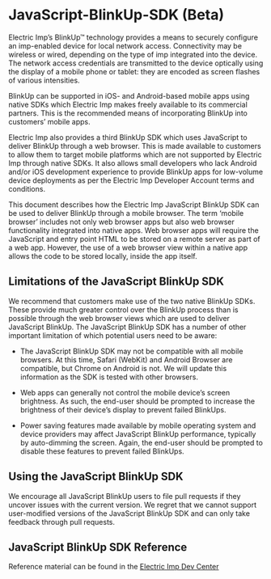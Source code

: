 # JavaScript-BlinkUp-SDK (Beta)

Electric Imp’s BlinkUp™ technology provides a means to securely configure an imp-enabled device for local network access. Connectivity may be wireless or wired, depending on the type of imp integrated into the device. The network access credentials are transmitted to the device optically using the display of a mobile phone or tablet: they are encoded as screen flashes of various intensities.

BlinkUp can be supported in iOS- and Android-based mobile apps using native SDKs which Electric Imp makes freely available to its commercial partners. This is the recommended means of incorporating BlinkUp into customers’ mobile apps.

Electric Imp also provides a third BlinkUp SDK which uses JavaScript to deliver BlinkUp through a web browser. This is made available to customers to allow them to target mobile platforms which are not supported by Electric Imp through native SDKs. It also allows small developers who lack Android and/or iOS development experience to provide BlinkUp apps for low-volume device deployments as per the Electric Imp Developer Account terms and conditions.

This document describes how the Electric Imp JavaScript BlinkUp SDK can be used to deliver BlinkUp through a mobile browser. The term ‘mobile browser’ includes not only web browser apps but also web browser functionality integrated into native apps. Web browser apps will require the JavaScript and entry point HTML to be stored on a remote server as part of a web app. However, the use of a web browser view within a native app allows the code to be stored locally, inside the app itself.

## Limitations of the JavaScript BlinkUp SDK

We recommend that customers make use of the two native BlinkUp SDKs. These provide much greater control over the BlinkUp process than is possible through the web browser views which are used to deliver JavaScript BlinkUp. The JavaScript BlinkUp SDK has a number of other important limitation of which potential users need to be aware:

- The JavaScript BlinkUp SDK may not be compatible with all mobile browsers. At this time, Safari (WebKit) and Android Browser are compatible, but Chrome on Android is not. We will update this information as the SDK is tested with other browsers.

- Web apps can generally not control the mobile device’s screen brightness. As such, the end-user should be prompted to increase the brightness of their device’s display to prevent failed BlinkUps.

- Power saving features made available by mobile operating system and device providers may affect JavaScript BlinkUp performance, typically by auto-dimming the screen. Again, the end-user should be prompted to disable these features to prevent failed BlinkUps.

## Using the JavaScript BlinkUp SDK

We encourage all JavaScript BlinkUp users to file pull requests if they uncover issues with the current version. We regret that we cannot support user-modified versions of the JavaScript BlinkUp SDK and can only take feedback through pull requests.

## JavaScript BlinkUp SDK Reference

Reference material can be found in the [Electric Imp Dev Center](https://electricimp.com/docs/manufacturing/sdkdocs/javascript/)
